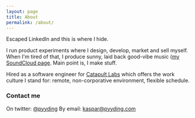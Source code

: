 ```yaml
---
layout: page
title: About
permalink: /about/
---
```


Escaped LinkedIn and this is where I hide.

I run product experiments where I design, develop, market and sell myself. When I'm tired of that, I produce sunny, laid back good-vibe music ([my SoundCloud page](https://soundcloud.com/pyta2). Main point is, I make stuff.

Hired as a software engineer for [Catapult Labs](http://catapultlabs.eu) which offers the work culture I stand for: remote, non-corporative environment, flexible schedule.

### Contact me

On twitter: [@pyyding](https://twitter.com/pyyding)
By email: [kaspar@pyyding.com](mailto:kaspar@pyyding.com)
